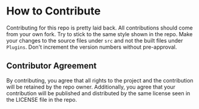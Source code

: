 # How to Contribute

Contributing for this repo is pretty laid back. All contributions should come from your own fork. Try to stick to the same style shown in the repo. Make your changes to the source files under `src` and not the built files under `Plugins`. Don't increment the version numbers without pre-approval.

## Contributor Agreement

By contributing, you agree that all rights to the project and the contribution will be retained by the repo owner. Additionally, you agree that your contribution will be published and distributed by the same license seen in the LICENSE file in the repo.